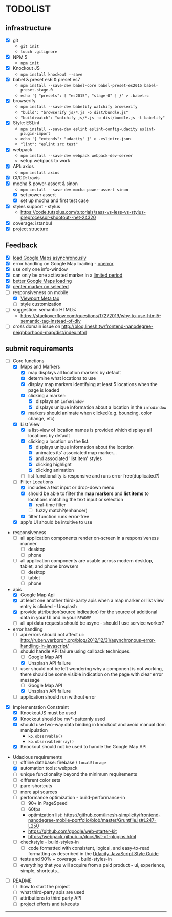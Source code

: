 # TODOLIST

## infrastructure

* [x] git
  * `git init`
  * `touch .gitignore` 
* [x] NPM 5
  * `npm init`
* [x] Knockout JS
  * `npm install knockout --save`
* [x] babel & preset es6 & preset es7
  * `npm install --save-dev babel-core babel-preset-es2015 babel-preset-stage-0`
  * `echo '{ "presets": [ "es2015", "stage-0" ] }' > .babelrc` 
* [x] browserify
  * `npm install --save-dev babelify watchify browserify`
  * `"build": "browserify js/*.js -o dist/bundle.js"`
  * `"build:watch": "watchify js/*.js -o dist/bundle.js -t babelify"`
* [x] Style: ESLint
  * `npm install --save-dev eslint eslint-config-udacity eslint-plugin-import`
  * `echo '{ "extends": "udacity" }' > .eslintrc.json`
  * `"lint": "eslint src test"`
* [x] webpack
  * `npm install --save-dev webpack webpack-dev-server`
  * setup webpack to work
* [x] API: axios
  * `npm install axios`
* [x] CI/CD: travis
* [x] mocha & power-assert & sinon
  * `npm install --save-dev mocha power-assert sinon`
  * [x] set power assert
  * [x] set up mocha and first test case 
* [x] styles support - stylus 
  * https://code.tutsplus.com/tutorials/sass-vs-less-vs-stylus-preprocessor-shootout--net-24320
* [x] coverage: istanbul
* [x] project structure 

## Feedback 

* [x] [load Google Maps asynchronously][load-google-maps-async]
* [x] error handling on Google Map loading - [onerror][]
* [x] use only one info-window 
* [x] can only be one activated marker in a [limited period][marker-bouncing-timeout]
* [x] [better Google Maps loading][google-maps-api-loader] 
* [x] [center marker on selected][pan-to]
* [ ] responsiveness on mobile  
  * [x] [Viewport Meta tag][viewport-meta-tag]
  * [ ] style customization
* [ ] suggestion: semantic HTML5: 
  * https://stackoverflow.com/questions/17272019/why-to-use-html5-semantic-tag-instead-of-div
* [ ] cross domain issue on http://blog.linesh.tw/frontend-nanodegree-neighborhood-map/dist/index.html 

[load-google-maps-async]: https://discussions.udacity.com/t/handling-google-maps-in-async-and-fallback/34282
[onerror]: https://developer.mozilla.org/en/docs/Web/API/GlobalEventHandlers/onerror#element.onerror
[marker-bouncing-timeout]: https://developers.google.com/maps/documentation/javascript/examples/marker-animations-iteration
[google-maps-api-loader]: https://www.npmjs.com/package/google-maps-api-loader
[viewport-meta-tag]: https://developer.mozilla.org/en/docs/Mozilla/Mobile/Viewport_meta_tag
[pan-to]: https://developers.google.com/maps/documentation/javascript/examples/event-simple

## submit requirements 

* [ ] Core functions 
  * [x] Maps and Markers
    * [x] map displays all location markers by default
    * [x] determine what locations to use 
    * [x] display map markers identifying at least 5 locations when the page is loaded
    * [x] clicking a marker:
      * [x] displays an `infoWindow` 
      * [x] displays unique information about a location in the `infoWindow`
    * [x] markers should animate when clicked(e.g. bouncing, color change, etc)
  * [x] List View 
    * [x] a list-view of location names is provided which displays all locations by default 
    * [x] clicking a location on the list:
      * [x] displays unique information about the location
      * [x] animates its' associated map marker... 
      * [x] and associated 'list item' styles 
      * [x] clicking highlight
      * [x] clicking animation
    * [ ] list functionality is responsive and runs error free(duplicated?)
  * [ ] Filter Locations 
    * [x] includes a text input or drop-down menu 
    * [x] should be able to filter the **map markers** and **list items** to locations matching the text input or selection
      * [x] real-time filter 
      * [ ] fuzzy match?(enhancer) 
    * [x] filter function runs error-free
  * [x] app's UI should be intuitive to use
* responsiveness
  * [ ] all application components render on-screen in a responsiveness manner
    * [ ] desktop
    * [ ] phone 
  * [ ] all application components are usable across modern desktop, tablet, and phone browsers
    * [ ] desktop
    * [ ] tablet
    * [ ] phone 
* apis
  * [x] Google Map Api
  * [x] at least one another third-party apis when a map marker or list view entry is clicked - Unsplash
  * [x] provide attribution(source indication) for the source of additional data in your UI and in your `README`
  * [ ] all api data requests should be async - should I use service worker?  
* error handling 
  * [ ] api errors should not affect ui: http://ruben.verborgh.org/blog/2012/12/31/asynchronous-error-handling-in-javascript/
  * [ ] should handle API failure using callback techniques
    * [ ] Google Map API
    * [x] Unsplash API failure
  * [ ] user should not be left wondering why a component is not working, there should be some visible indication on the page with clear error message
    * [ ] Google Map API
    * [x] Unsplash API failure
  * [ ] application should run without error
* [x] Implementation Constraint
  * [x] KnockoutJS must be used
  * [x] Knockout should be mv*-patternly used
  * [x] should use two-way data binding in knockout and avoid manual dom manipulation
    * `ko.observable()` 
    * `ko.observableArray()` 
  * [x] Knockout should not be used to handle the Google Map API
* Udacious requirements
  * [ ] offline database: firebase / `localStorage` 
  * [x] automation tools: webpack
  * [ ] unique functionality beyond the minimum requirements 
  * [ ] different color sets
  * [ ] pure-shortcuts
  * [ ] more api sources 
  * [ ] performance optimization - build-performance-in
    * [ ] 90+ in PageSpeed
    * [ ] 60fps
    * optimization list: https://github.com/linesh-simplicity/frontend-nanodegree-mobile-portfolio/blob/master/Gruntfile.js#L247-L250
    * https://github.com/google/web-starter-kit
    * https://webpack.github.io/docs/list-of-plugins.html
  * [ ] checkstyle - build-styles-in
    * [ ] code formatted with consistent, logical, and easy-to-read formatting as described in the [Udacity JavaScript Style Guide][]
  * [ ] tests and 90% + coverage - build-styles-in
  * [ ] everything that you will acquire from a paid product - ui, experience, simple, shortcuts...
* [ ] README
  * [ ] how to start the project
  * [ ] what third-party apis are used
  * [ ] attributions to third party API  
  * [ ] project efforts and takeouts

---
 
[rubric]: https://review.udacity.com/#!/rubrics/17/view
[Udacity JavaScript Style Guide]: http://udacity.github.io/frontend-nanodegree-styleguide/javascript.html
